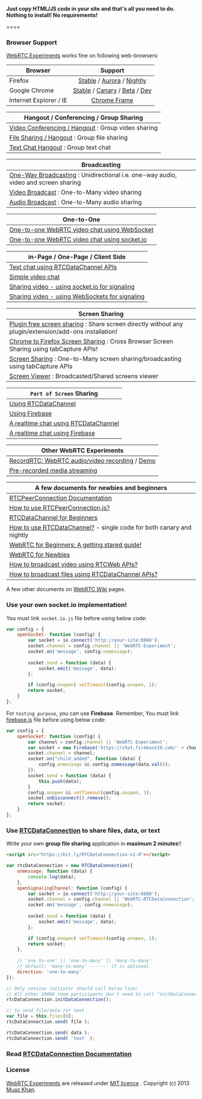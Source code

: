 **Just copy HTML/JS code in your site and that's all you need to do. Nothing to install! No requirements!**

====
### Browser Support
[WebRTC Experiments](https://webrtc-experiment.appspot.com) works fine on following web-browsers:

| Browser        | Support           |
| ------------- |:-------------:|
| Firefox | [Stable](http://www.mozilla.org/en-US/firefox/new/) / [Aurora](http://www.mozilla.org/en-US/firefox/aurora/) / [Nightly](http://nightly.mozilla.org/) |
| Google Chrome | [Stable](https://www.google.com/intl/en_uk/chrome/browser/) / [Canary](https://www.google.com/intl/en/chrome/browser/canary.html) / [Beta](https://www.google.com/intl/en/chrome/browser/beta.html) / [Dev](https://www.google.com/intl/en/chrome/browser/index.html?extra=devchannel#eula) |
| Internet Explorer / IE | [Chrome Frame](http://www.google.com/chromeframe) |


| Hangout / Conferencing / Group Sharing |
| ------------- |
| [Video Conferencing / Hangout](https://webrtc-experiment.appspot.com/video-conferencing/) : Group video sharing |
| [File Sharing / Hangout](https://webrtc-experiment.appspot.com/file-hangout/) : Group file sharing |
| [Text Chat Hangout](https://webrtc-experiment.appspot.com/chat-hangout/) : Group text chat |


| Broadcasting |
| ------------- |
| [One-Way Broadcasting](https://googledrive.com/host/0B6GWd_dUUTT8RzVSRVU2MlIxcm8/webrtc-broadcasting/) : Unidirectional i.e. one-way audio, video and screen sharing |
| [Video Broadcast](https://webrtc-experiment.appspot.com/broadcast/) : One-to-Many video sharing |
| [Audio Broadcast](https://webrtc-experiment.appspot.com/audio-broadcast/) : One-to-Many audio sharing |


| One-to-One |
| ------------- |
| [One-to-one WebRTC video chat using WebSocket](https://webrtc-experiment.appspot.com/websocket/) |
| [One-to-one WebRTC video chat using socket.io](https://webrtc-experiment.appspot.com/socket.io/) |


| in-Page / One-Page / Client Side |
| ------------- |
| [Text chat using RTCDataChannel APIs](https://webrtc-experiment.appspot.com/demos/client-side-datachannel.html) |
| [Simple video chat](https://webrtc-experiment.appspot.com/demos/client-side.html) |
| [Sharing video - using socket.io for signaling](https://webrtc-experiment.appspot.com/demos/client-side-socket-io.html) |
| [Sharing video - using WebSockets for signaling](https://webrtc-experiment.appspot.com/demos/client-side-websocket.html) |


| Screen Sharing |
| ------------- |
| [Plugin free screen sharing](https://googledrive.com/host/0B6GWd_dUUTT8WHpWSzZ5S0RqeUk/Pluginfree-Screen-Sharing.html) : Share screen directly without any plugin/extension/add-ons installation! |
| [Chrome to Firefox Screen Sharing](https://googledrive.com/host/0B6GWd_dUUTT8YUJaMkZ2d0NzQmc/WebRTC-Screen-Viewer.html) :  Cross Browser Screen Sharing using tabCapture APIs! |
| [Screen Sharing](https://webrtc-experiment.appspot.com/screen-broadcast/) : One-to-Many screen sharing/broadcasting using tabCapture APIs |
| [Screen Viewer](https://webrtc-experiment.appspot.com/screen-viewer/) : Broadcasted/Shared screens viewer |


| `Part of Screen` Sharing |
| ------------- |
| [Using RTCDataChannel](https://googledrive.com/host/0B6GWd_dUUTT8RzVSRVU2MlIxcm8/part-of-screen-sharing/RTCDataChannel/) |
| [Using Firebase](https://googledrive.com/host/0B6GWd_dUUTT8RzVSRVU2MlIxcm8/part-of-screen-sharing/) |
| [A realtime chat using RTCDataChannel](https://googledrive.com/host/0B6GWd_dUUTT8RzVSRVU2MlIxcm8/realtime-chat/) |
| [A realtime chat using Firebase](https://googledrive.com/host/0B6GWd_dUUTT8RzVSRVU2MlIxcm8/realtime-chat/No-WebRTC-Chat.html) |


| Other WebRTC Experiments |
| ------------- |
| [RecordRTC: WebRTC audio/video recording](http://bit.ly/RecordRTC) / [Demo](http://bit.ly/RecordRTC-Demo) |
| [Pre-recorded media streaming](https://googledrive.com/host/0B6GWd_dUUTT8RzVSRVU2MlIxcm8/Pre-recorded-Media-Streaming/) |


| A few documents for newbies and beginners        |
| ------------- |
| [RTCPeerConnection Documentation](https://github.com/muaz-khan/WebRTC-Experiment/wiki/RTCPeerConnection-Documentation) |
| [How to use RTCPeerConnection.js?](https://webrtc-experiment.appspot.com/docs/how-to-use-rtcpeerconnection-js-v1.1.html) |
| [RTCDataChannel for Beginners](https://webrtc-experiment.appspot.com/docs/rtc-datachannel-for-beginners.html) |
| [How to use RTCDataChannel?](https://webrtc-experiment.appspot.com/docs/how-to-use-rtcdatachannel.html) - single code for both canary and nightly |
| [WebRTC for Beginners: A getting stared guide!](https://webrtc-experiment.appspot.com/docs/webrtc-for-beginners.html) |
| [WebRTC for Newbies ](https://webrtc-experiment.appspot.com/docs/webrtc-for-newbies.html) |
| [How to broadcast video using RTCWeb APIs?](https://webrtc-experiment.appspot.com/docs/how-to-broadcast-video-using-RTCWeb-APIs.html) |
| [How to broadcast files using RTCDataChannel APIs?](https://webrtc-experiment.appspot.com/docs/how-file-broadcast-works.html) |

A few other documents on [WebRTC Wiki](https://github.com/muaz-khan/WebRTC-Experiment/wiki) pages.

### Use your own socket.io implementation!

You must link `socket.io.js` file before using below code:

```javascript
var config = {
    openSocket: function (config) {
        var socket = io.connect('http://your-site:8888');
        socket.channel = config.channel || 'WebRTC-Experiment';
		socket.on('message', config.onmessage);
		
        socket.send = function (data) {
            socket.emit('message', data);
        };

        if (config.onopen) setTimeout(config.onopen, 1);
        return socket;
    }
};
```

For `testing purpose`, you can use **Firebase**. Remember, You must link [firebase.js](https://cdn.firebase.com/v0/firebase.js) file before using below code:

```javascript
var config = {
    openSocket: function (config) {
        var channel = config.channel || 'WebRTC-Experiment';
        var socket = new Firebase('https://chat.firebaseIO.com/' + channel);
        socket.channel = channel;
        socket.on("child_added", function (data) {
            config.onmessage && config.onmessage(data.val());
        });
        socket.send = function (data) {
            this.push(data);
        }
        config.onopen && setTimeout(config.onopen, 1);
        socket.onDisconnect().remove();
        return socket;
    }
};

```

### Use [RTCDataConnection](http://bit.ly/RTCDataConnection) to share files, data, or text

Write your own **group file sharing** application in **maximum 2 minutes**!!

```html
<script src="https://bit.ly/RTCDataConnection-v1-0"></script>
```

```javascript
var rtcDataConnection = new RTCDataConnection({
    onmessage: function (data) {
        console.log(data);
    },
    openSignalingChannel: function (config) {
        var socket = io.connect('http://your-site:8888');
        socket.channel = config.channel || 'WebRTC-RTCDataConnection';
		socket.on('message', config.onmessage);
		
        socket.send = function (data) {
            socket.emit('message', data);
        };

        if (config.onopen) setTimeout(config.onopen, 1);
        return socket;
    },
	
    // 'one-to-one' || 'one-to-many' || 'many-to-many'
    // default: 'many-to-many' ------- it is optional
    direction: 'one-to-many'
});

// Only session initiator should call below line; 
// All other 10000 room participants don't need to call "initDataConnection"!
rtcDataConnection.initDataConnection();

// to send file/data /or text
var file = this.files[0];
rtcDataConnection.send( file );

rtcDataConnection.send( data );
rtcDataConnection.send( 'text' );
```

### Read [RTCDataConnection Documentation](http://bit.ly/RTCDataConnection)



### License

[WebRTC Experiments](https://github.com/muaz-khan/WebRTC-Experiment) are released under [MIT licence](https://webrtc-experiment.appspot.com/licence/) . Copyright (c) 2013 [Muaz Khan](https://plus.google.com/100325991024054712503).
